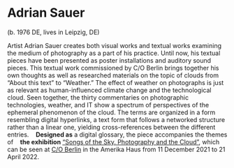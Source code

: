 # Adrian Sauer

(b. 1976 DE, lives in Leipzig, DE)

Artist Adrian Sauer creates both visual works and textual works examining the medium of photography as a part of his practice. Until now, his textual pieces have been presented as poster installations and auditory sound pieces. This textual work commissioned by C/O Berlin brings together his own thoughts as well as researched materials on the topic of clouds from “About this text” to “Weather.” The effect of weather on photographs is just as relevant as human-influenced climate change and the technological cloud. Seen together, the thirty commentaries on photographic technologies, weather, and IT show a spectrum of perspectives of the ephemeral phenomenon of the cloud. The terms are organized in a form resembling digital hyperlinks, a text form that follows a networked structure rather than a linear one, yielding cross-references between the different entries. &nbsp;&nbsp;&nbsp;**Designed as** a digital glossary, the piece accompanies the themes of &nbsp;&nbsp;&nbsp;**the exhibition** [<u>“Songs of the Sky. Photography and the Cloud”</u>](https://co-berlin.org/en/program/exhibitions/songs-sky), which can be seen at [<u>C/O Berlin</u>](https://co-berlin.org/en) in the Amerika Haus from 11 December 2021 to 21 April 2022.

